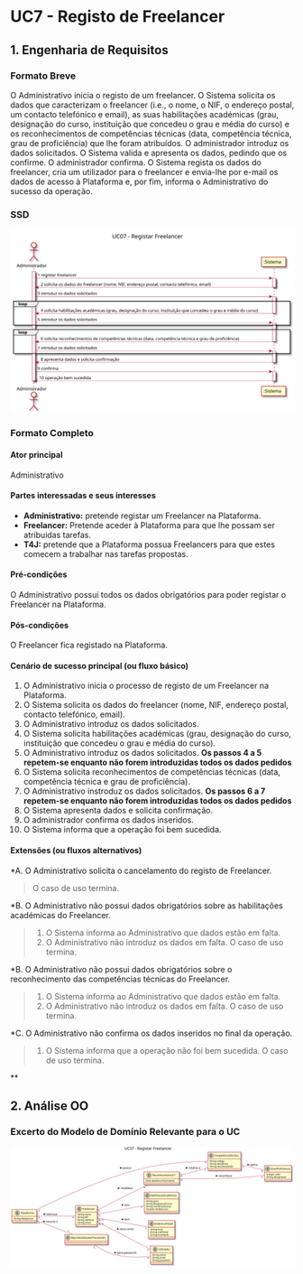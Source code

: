 # UC7 - Registo de Freelancer

## 1. Engenharia de Requisitos

### Formato Breve

O Administrativo inicia o registo de um freelancer. O Sistema solicita os dados que caracterizam o freelancer (i.e., o nome, o NIF, o endereço postal, um contacto telefónico e email), as suas habilitações académicas (grau, designação do curso, instituição que concedeu o grau e média do curso) e os reconhecimentos de competências técnicas (data, competência técnica, grau de proficiência) que lhe foram atribuídos. O administrador introduz os dados solicitados. O Sistema valida e apresenta os dados, pedindo que os confirme. O administrador confirma. O Sistema regista os dados do freelancer, cria um utilizador para o freelancer e envia-lhe por e-mail os dados de acesso à Plataforma e, por fim, informa o Administrativo do sucesso da operação.

### SSD
![UC07_Registar_Freelancer_Diagrama_Sequencia_Sistema.svg](UC07_Registar_Freelancer_Diagrama_Sequencia_Sistema.svg)


### Formato Completo

#### Ator principal

Administrativo

#### Partes interessadas e seus interesses

* **Administrativo:** pretende registar um Freelancer na Plataforma.
* **Freelancer:** Pretende aceder à Plataforma para que lhe possam ser atribuidas tarefas.
* **T4J:** pretende que a Plataforma possua Freelancers para que estes comecem a trabalhar nas tarefas propostas.

#### Pré-condições

O Administrativo possui todos os dados obrigatórios para poder registar o Freelancer na Plataforma.

#### Pós-condições
O Freelancer fica registado na Plataforma.

#### Cenário de sucesso principal (ou fluxo básico)

1. O Administrativo inicia o processo de registo de um Freelancer na Plataforma.
2. O Sistema solicita os dados  do freelancer (nome, NIF, endereço postal, contacto telefónico, email).
3. O Administrativo introduz os dados solicitados.
4. O Sistema solicita habilitações académicas (grau, designação do curso, instituição que concedeu o grau e média do curso).
5. O Administrativo introduz os dados solicitados.
**Os passos 4 a 5 repetem-se enquanto não forem introduzidas todos os dados pedidos**
6. O Sistema solicita reconhecimentos de competências técnicas (data, competência técnica e grau de proficiência).
7. O Administrativo instroduz os dados solicitados.
**Os passos 6 a 7 repetem-se enquanto não forem introduzidas todos os dados pedidos**
8. O Sistema apresenta dados e solicita confirmação.
9. O administrador confirma os dados inseridos.
10. O Sistema informa que a operação foi bem sucedida.

#### Extensões (ou fluxos alternativos)

*A. O Administrativo solicita o cancelamento do registo de Freelancer.
> O caso de uso termina.

*B. O Administrativo não possui dados obrigatórios sobre as habilitações académicas do Freelancer.
> 1. O Sistema informa ao Administrativo que dados estão em falta.  
> 2. O Administrativo não introduz os dados em falta.
> O caso de uso termina.


*B. O Administrativo não possui dados obrigatórios sobre o reconhecimento das competências técnicas do Freelancer.
> 1. O Sistema informa ao Administrativo que dados estão em falta.  
> 2. O Administrativo não introduz os dados em falta.
> O caso de uso termina.


*C. O Administrativo não confirma os dados inseridos no final da operação.
> 1. O Sistema informa que a operação não foi bem sucedida.
> O caso de uso termina.

**

## 2. Análise OO

### Excerto do Modelo de Domínio Relevante para o UC

![UC07_Registar_Freelancer_Excerto_Modelo_Dominio.svg](UC07_Registar_Freelancer_Excerto_Modelo_Dominio.svg)